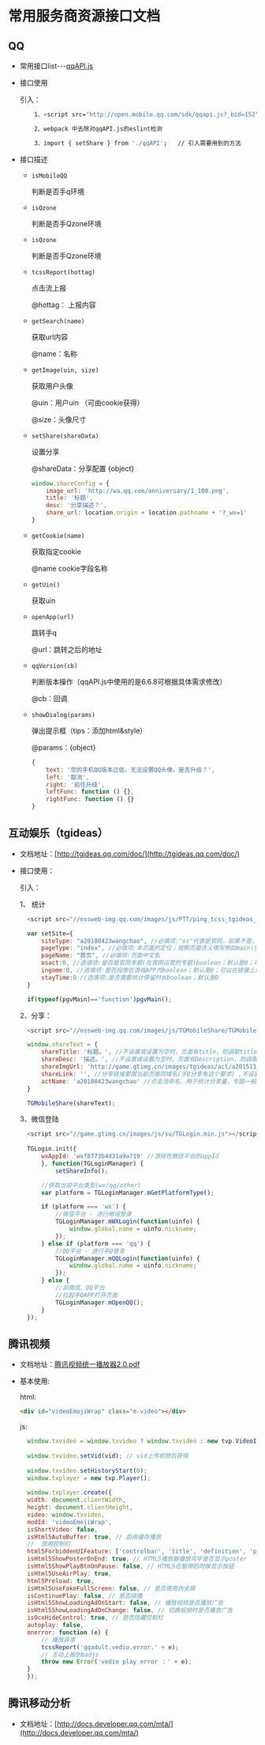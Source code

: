 常用服务商资源接口文档
========

## QQ ##

* 常用接口list---[qqAPI.js](qqAPI.js)

* 接口使用
  
  引入：
  
  ```bash
      1、<script src="http://open.mobile.qq.com/sdk/qqapi.js?_bid=152"></script>

      2、webpack 中去除对qqAPI.js的eslint检测

      3、import { setShare } from './qqAPI';   // 引入需要用到的方法
  ```

* 接口描述

  - `isMobileQQ`
    
    判断是否手q环境
    
  - `isQzone`
  
    判断是否手Qzone环境  
    
  - `isQzone`

    判断是否手Qzone环境      

  - `tcssReport(hottag)`

    点击流上报

    @hottag： 上报内容

  - `getSearch(name)`

    获取url内容

    @name：名称 

  - `getImage(uin, size)`

    获取用户头像

    @uin：用户uin （可由cookie获得） 

    @size：头像尺寸

  - `setShare(shareData)`
    
    设置分享

    @shareData：分享配置 {object}
    
    ```javascript
    window.shareConfig = {
        image_url: 'http://wa.qq.com/anniversary/1_100.png',
        title: '标题',
        desc: '分享描述？',
        share_url: location.origin + location.pathname + '?_wv=1'
    } 
    ```
  - `getCookie(name)`

    获取指定cookie

    @name cookie字段名称

   - `getUin()`
  
     获取uin

  - `openApp(url)`

    跳转手q

    @url：跳转之后的地址 

  - `qqVersion(cb)`

    判断版本操作（qqAPI.js中使用的是6.6.8可根据具体需求修改）

    @cb：回调 

  - `showDialog(params)`
  
    弹出提示框（tips：添加html&style） 

    @params：{object}

    ```javascript
    {
        text: '您的手机QQ版本过低，无法设置QQ头像，是否升级？',
        left: '取消',
        right: '前往升级',
        leftFunc: function () {},
        rightFunc: function () {}
    }
    ```

## 互动娱乐（tgideas） ##

* 文档地址：[http://tgideas.qq.com/doc/](http://tgideas.qq.com/doc/) 

* 接口使用：

  引入：

  1、 统计

  ```javascript
    <script src="//ossweb-img.qq.com/images/js/PTT/ping_tcss_tgideas_https_min.js"></script>

    var setSite={
        siteType: "a20180423wangchao", //必填项:"os"代表是官网，如果不是，则填写actName例如a20160701xxx
        pageType: "index", //必填项:本页面的定位；按照页面含义填写例如main||list||detail||download||share||page1||pageN
        pageName: "首页", //必填项:页面中文名
        osact:0, //选填项:是否是官网专题(在官网运营的专题)boolean；默认是0；可以在链接上加入参数osact=1来灵活设置
        ingame:0, //选填项:是否投放在游戏APP内boolean；默认是0；可以在链接上加入参数ingame=1来灵活设置
        stayTime:0 //选填项:是否需要统计停留时长boolean；默认是0
    }

    if(typeof(pgvMain)=='function')pgvMain();
  ```

  2、分享：

  ```javascript
    <script src="//ossweb-img.qq.com/images/js/TGMobileShare/TGMobileShare.min.js"></script>

    window.shareText = {
        shareTitle: '标题。', //不设置或设置为空时，页面有title，则调取title
        shareDesc: '描述。', //不设置或设置为空时，页面有Description，则调取Description
        shareImgUrl: 'http://game.gtimg.cn/images/tgideas/act/a20151127tgmsdemo/share.jpg',//分享图片尺寸200*200，且填写绝对路径
        shareLink: '', //分享链接要跟当前页面同域名(手Q分享有这个要求) ,不设置或设置为空时，默认调取当前URL
        actName: 'a20180423wangchao' //点击流命名，用于统计分享量，专题一般采用目录名称如a20151029demo
    }

    TGMobileShare(shareText);
  ```

  3、微信登陆

  ```javascript
    <script src="//game.gtimg.cn/images/js/su/TGLogin.min.js"></script>
    
    TGLogin.init({
        wxAppId: 'wxf8773b4d31a9a719' //游戏在微信平台的appId
        }, function(TGLoginManager) {
            setShareInfo();

        //获取当前平台类型(wx/qq/other)
        var platform = TGLoginManager.mGetPlatformType();

        if (platform === 'wx') {
            //微信平台 - 进行微信登录
            TGLoginManager.mWXLogin(function(uinfo) {
                window.global.name = uinfo.nickname;
            });
        } else if (platform === 'qq') {
            //QQ平台 - 进行手Q登录
            TGLoginManager.mQQLogin(function(uinfo) {
                window.global.name = uinfo.nickname;
            }); 
        } else {
            //非微信、QQ平台
            //拉起手QAPP打开页面
            TGLoginManager.mOpenQQ();
        }
    });
  ```
  
## 腾讯视频 ##

- 文档地址：[腾讯视频统一播放器2.0.pdf](腾讯视频统一播放器2.0使用介绍(for第三方公司版本).pdf)

- 基本使用:
  
  html: 
  
  ```html
  <div id="videoEmojiWrap" class="m-video"></div>
  ```
  
  js:
  
  ```javascript
	window.txvideo = window.txvideo ? window.txvideo : new tvp.VideoInfo();
	
	window.txvideo.setVid(vid); // vid上传视频后获得
	
	window.txvideo.setHistoryStart(0);
	window.txplayer = new tvp.Player();
	
	window.txplayer.create({
	width: document.clientWidth,
	height: document.clientHeight,
	video: window.txvideo,
	modId: 'videoEmojiWrap',
	isShortVideo: false,
	isHtml5AutoBuffer: true, // 启用缓存播放
	//  禁用控制栏
	html5ForbiddenUIFeature: ['controlbar', 'title', 'definition', 'play', 'replay'],
	isHtml5ShowPosterOnEnd: true, // HTML5播放器播放完毕是否显示poster
	isHtml5ShowPlayBtnOnPause: false, // HTML5在暂停的时候显示按钮
	isHtml5UseAirPlay: true,
	html5Preload: true,
	isHtml5UseFakeFullScreen: false, // 是否使用伪全屏
	isContinuePlay: false, // 是否续播
	isHtml5ShowLoadingAdOnStart: false, // 播放视频是否播放广告
	isHtml5ShowLoadingAdOnChange: false, // 切换视频时是否播放广告
	isOcxHideControl: true, // 是否隐藏控制栏
	autoplay: false,
	onerror: function (e) {
	    // 播放异常
	    tcssReport('qqadult.vedio.error.' + e);
	    // 主动上报到badjs
	    throw new Error('vedio play error ：' + e);
	}
	});
  ```
  
## 腾讯移动分析 ##

- 文档地址：[http://docs.developer.qq.com/mta/](http://docs.developer.qq.com/mta/)